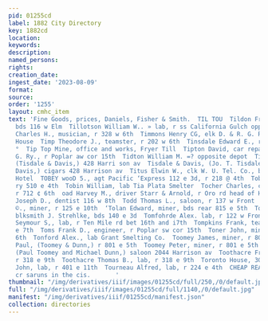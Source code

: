 ```yaml
---
pid: 01255cd
label: 1882 City Directory
key: 1882cd
location: 
keywords: 
description: 
named_persons: 
rights: 
creation_date: 
ingest_date: '2023-08-09'
format: 
source: 
order: '1255'
layout: cmhc_item
text: 'Fine Goods, prices, Daniels, Fisher & Smith.  TIL TOU  Tildon Frank, butcher,
  bds 116 w Elm  Tillotson William W.. » lab, r ss California Gulch opp Grant Smelter  Tilton
  Charles H., musician, r 328 w 6th  Timmons Henry CG, elk D. & R. G. Ry., bds Cadillac
  House  Timp Theodore J., teamster, r 202 w 6th  Tinsdale Edward E., r 326 e 10th
  °  Tip Top Mine, office and works, Fryer Till  Tipton David, car repairer D. & R.
  G. Ry., r Poplar aw cor 15th  Tidton William M. =? opposite depot  Tisdale Jo. T.,
  (Tisdale & Davis,) 428 Harri son av  Tisdale & Davis, (Jo. T. Tisdale and A. J.
  Davis,) cigars 428 Harrison av  Titus Elwin W., clk W. U. Tel. Co., bds Fifth Avenue
  Hotel  TOBEY wooD 5., agt Pacific ‘Express 112 e 3d, r 218 @ 4th  Tobin James, miner,
  ry 510 e 4th  Tobin William, lab Tia Plata Smelter  Tocher Charles, clk D. D, Burnham,
  r 712 ¢ 6th  oad Harvey M., driver Starr & Arnold, r Oro rd head of Hem- joc]  Todd
  Joseph D., dentist 116 w 8th  Todd Thomas L., saloon, r 137 w Front  Todhunter ‘3.
  ©., miner, r 125 e 10th  ‘Tolan Edward, miner, bds rear 815 e 5th  Tolf Charles,
  blksmith J. Strehlke, bds 140 e 3d  Tomfohrde Alex. lab, r 122 w Front  Tomlinson
  Seymour S,, lab, r Ten Mile rd bet 16th and i7th  Tompkins Frank, teamster, r 310
  e 7th  Toms Frank D., engineer, r Poplar sw cor 15th  Toner John, miner, r 625 e
  6th  Tonford Alex., lab Grant Smelting Co.  Toomey James, miner, r 801 e 5th  Toomey
  Paul, (Toomey & Dunn,) r 801 e 5th  Toomey Peter, miner, r 801 e 5th  Toomey & Dunn,
  (Paul Toomey and Michael Dunn,) saloon 2044 Harrison av  Toothacre Frank N., lab,
  r 318 e 9th  Toothacre Thomas B., lab, r 318 e 9th  Toronto House, 308 e 3d  Toughill
  John, lab, r 401 e 11th  Tourneau Alfred, lab, r 224 e 4th  CHEAP READING, “verity
  cr saruns in the cis.       '
thumbnail: "/img/derivatives/iiif/images/01255cd/full/250,/0/default.jpg"
full: "/img/derivatives/iiif/images/01255cd/full/1140,/0/default.jpg"
manifest: "/img/derivatives/iiif/01255cd/manifest.json"
collection: directories
---
```


